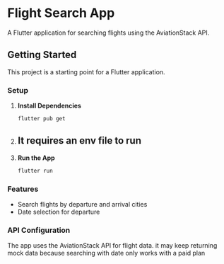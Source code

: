 # Flight Search App

A Flutter application for searching flights using the AviationStack API.

## Getting Started

This project is a starting point for a Flutter application.

### Setup

1. **Install Dependencies**
   ```bash
   flutter pub get
   ```

2. **It requires an env file to run**
   - 

3. **Run the App**
   ```bash
   flutter run
   ```

### Features

- Search flights by departure and arrival cities
- Date selection for departure


### API Configuration

The app uses the AviationStack API for flight data. it may keep returning mock data because searching with date only works with a paid plan
